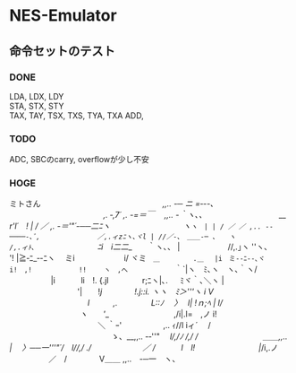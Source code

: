 # NES-Emulator

## 命令セットのテスト
### DONE
LDA, LDX, LDY    
STA, STX, STY  
TAX, TAY, TSX, TXS, TYA, TXA
ADD, 

### TODO
ADC, SBCのcarry, overflowが少し不安

### HOGE
ミトさん
　　　　　　　　　　　　　　　 _,,.. -─ ニ =‐--､
　　　　　　　　　　　　,. ‐,7´ ,. -=＝￣　 _,,.. -｀ヽ､、
　　　　　　　　　__ r'l´　! | / ／ ,. -＝'"´-──二ﾆヽ
　　　　　　　　　ヽ_`ヽ　| | / ／ ／ ,.. -‐────-､ﾞ,
　　　　　　　　／,.ィzﾆヽ､ヾl | //／-､　＿＿-─ ､　　ヽ
　　　　　　　/,.ィﾄ､`　　　　　　　　ﾆi　i二二__　　｀ヽ､、 |
　 　 　　　 //,.｣ヽ ''ヽ､　　　　　　　 '! |≧‐ﾆ_‐-ﾆヽ　 ミi
　　　　　　i/ ヾミ`　＿　　　　　.＿　 |i　ミ‐-ﾆ‐-､ヾ i!　,!
　 　 　 　 !!　　 ヽ　,へ`　　　　　　｀`|ヽ　ﾐ､ヽ　ヽ､｀ヽ/
　　　　　 |i　　　 li　!. {.jl　　　　 r;ﾆヽ|､. 　 ﾐヾ｀､＼ヽ |
　 　 　 　 　　 　 '|　　!_j 　 　 　 !.j::i. ヽヽ　ﾐ＞'''ヽ i V
　　　　　　　　　　l　　　,.　　　 　L::ﾉ　 〉　 l| !ｎ;ﾍ | l/
　 　 　 　 　 　 　 ヽ　　'__　　　　　　　　 ,/i|.l=　,ノ i!
　　　　　　　　　　　 ＼ ｀ｰ' 　　　　　,.. ｨ//l iィ´ 　/
　　　　　　　　　　　　　ゝ、__,,.. -‐''"　 _l/,/ﾉ /,/ /
　　　　　　　　＿＿,,.. |　 〉──一'''"´/　l//,/ ./
　　　　　　 ／ /　　　 l　l! 　 　　 　 　　　|_/i,.ノ
　　　　　／　/ 　 　 　 V＿＿ ,,..　-─一　ヽ、
